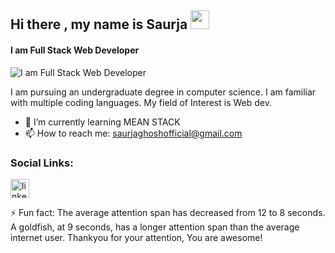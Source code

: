 ## Hi there , my name is Saurja     <img src="https://raw.githubusercontent.com/MartinHeinz/MartinHeinz/master/wave.gif" width="30px">

#### I am Full Stack Web Developer


![I am Full Stack Web Developer](https://blog.bit.ai/wp-content/uploads/2018/09/How-to-Embed-GitHub-Gists-in-Your-Documents-Blog-Banner.png)

I am pursuing an undergraduate degree in computer science. I am familiar with multiple coding languages. My field of Interest is Web dev.


- 🌱 I’m currently learning MEAN STACK 
- 📫 How to reach me:  saurjaghoshofficial@gmail.com
### Social Links:
[<img src='https://img.shields.io/badge/linkedin-%230077B5.svg?&style=for-the-badge&logo=linkedin&logoColor=white' alt='linkedin' height='30'>](https://www.linkedin.com/in/saurjaghosh/) 


<!--https://github.com/alexandresanlim/Badges4-README.md-Profile-->

⚡ Fun fact: The average attention span has decreased from 12 to 8 seconds. A goldfish, at 9 seconds, has a longer attention span than the average internet user. Thankyou for your attention, You are awesome! 
